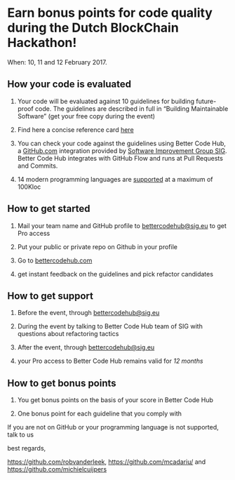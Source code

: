 # Earn bonus points for code quality during the Dutch BlockChain Hackathon!

When: 10, 11 and 12 February 2017.


## How your code is evaluated

1. Your code will be evaluated against 10 guidelines for building future-proof code. The guidelines are described in full in “Building Maintainable Software” (get your free copy during the event)

2. Find here a concise reference card [here](https://cdn-images-1.medium.com/max/1200/1*TS-ZTeI7sQS7dy_AlMqSXQ.png)

3. You can check your code against the guidelines using Better Code Hub, a [GitHub.com](https://Github.com) integration provided by [Software Improvement Group SIG](https://www.sig.eu). Better Code Hub integrates with GitHub Flow and runs at Pull Requests and Commits.

4. 14 modern programming languages are [supported](https://bettercodehub.com/docs/configuration-manual) at a maximum of 100Kloc


## How to get started

1. Mail your team name and GitHub profile to bettercodehub@sig.eu to get Pro access

2. Put your public or private repo on Github in your profile

3. Go to [bettercodehub.com](https://bettercodehub.com) 

4. get instant feedback on the guidelines and pick refactor candidates



## How to get support

1. Before the event, through bettercodehub@sig.eu

2. During the event by talking to Better Code Hub team of SIG with questions about refactoring tactics

3. After the event, through bettercodehub@sig.eu 

4. your Pro access to Better Code Hub remains valid for *12 months*


## How to get bonus points

1. You get bonus points on the basis of your score in Better Code Hub

2. One bonus point for each guideline that you comply with

If you are not on GitHub or your programming language is not supported, talk to us

best regards, 

https://github.com/robvanderleek, https://github.com/mcadariu/ and https://github.com/michielcuijpers
